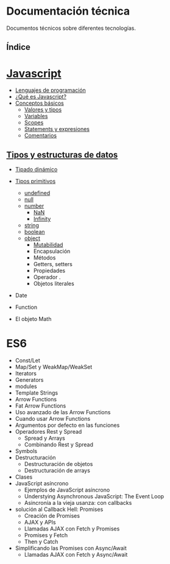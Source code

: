 
# Documentación técnica

Documentos técnicos sobre diferentes tecnologías.

## Índice

# [Javascript](javascript/javascript.md)

- [Lenguajes de programación](javascript/javascript.md#lenguajes-de-programacion)
- [¿Qué es Javascript?](javascript/javascript.md#que-es-javascript)
- [Conceptos básicos](javascript/javascript#conceptos-basicos)
  - [Valores y tipos](javascript/javascriptmd#variables-tipos)
  - [Variables](javascript/javascript.md#variables)
  - [Scopes](javascript/javascript.md#scopes)
  - [Statements y expresiones](javascript/javascript.md#statements-expresiones)
  - [Comentarios](javascript/javascript.md#comentarios)

## [Tipos y estructuras de datos](javascript.md#tipos-estructuras)

- [Tipado dinámico](javascript/javascript#tipado-dinamico)
- [Tipos primitivos](javascript/javascript.md#tipos-primitivos)
  - [undefined](javascript/javascript.md#undefined)
  - [null](javascript/javascript.md#null)
  - [number](javascript/javascript.md#number)
    - [NaN](javascript/javascript.md#NaN)
    - [Infinity](javascript/javascript.md#infinity)
  - [string](javascript/javascript.md#string)
  - [boolean](javascript/javascript.md#boolean)
  - [object](javascript/javascript.md#object)
    - [Mutabilidad](javascript/javascript.md#mutabilidad)
    - Encapsulación
    - Métodos
    - Getters, setters
    - Propiedades
    - Operador .
    - Objetos literales
  
- Date
- Function
- El objeto Math

# ES6

- Const/Let
- Map/Set y WeakMap/WeakSet
- Iterators
- Generators
- modules
- Template Strings
- Arrow Functions
- Fat Arrow Functions
- Uso avanzado de las Arrow Functions
- Cuando usar Arrow Functions
- Argumentos por defecto en las funciones
- Operadores Rest y Spread
  - Spread y Arrays
  - Combinando Rest y Spread
- Symbols
- Destructuración
  - Destructuración de objetos
  - Destructuración de arrays
- Clases
- JavaScript asíncrono
  - Ejemplos de JavaScript asíncrono
  - Understying Asynchronous JavaScript: The Event Loop
  - Asincronía a la vieja usanza: con callbacks
- solución al Callback Hell: Promises
  - Creación de Promises
  - AJAX y APIs
  - Llamadas AJAX con Fetch y Promises
  - Promises y Fetch
  - Then y Catch
- Simplificando las Promises con Async/Await
  - Llamadas AJAX con Fetch y Async/Await